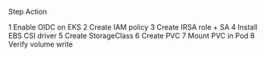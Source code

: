Step Action

1 Enable OIDC on EKS
2 Create IAM policy
3 Create IRSA role + SA
4 Install EBS CSI driver
5 Create StorageClass
6 Create PVC
7 Mount PVC in Pod
8 Verify volume write
